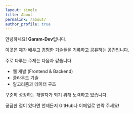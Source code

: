 ```yaml
---
layout: single
title: About
permalink: /about/
author_profile: true
---
```


안녕하세요! **Garam-Dev**입니다.

이곳은 제가 배우고 경험한 기술들을 기록하고 공유하는 공간입니다.

주로 다루는 주제는 다음과 같습니다.

*   웹 개발 (Frontend & Backend)
*   클라우드 기술
*   알고리즘과 데이터 구조

꾸준히 성장하는 개발자가 되기 위해 노력하고 있습니다.

궁금한 점이 있다면 언제든지 GitHub나 이메일로 연락 주세요!
